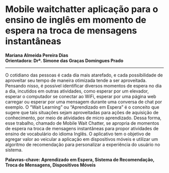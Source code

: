 # Mobile waitchatter aplicação para o ensino de inglês em momento de espera na troca de mensagens instantâneas
**Mariana Almeida Pereira Dias**  
**Orientadora: Drª. Simone das Graças Domingues Prado**
***
O cotidiano das pessoas é cada dia mais atarefado, e cada possibilidade de aproveitar seu tempo de maneira otimizada tende a ser aproveitada. Pensando nisso, é possível identificar diversos momentos de espera no dia a dia, incutidos em outras atividades, como esperar por um elevador, esperar o computador se conectar ao WiFi, esperar por uma página web carregar ou esperar por uma mensagem durante uma conversa de chat por exemplo. O “Wait Learning” ou “Aprendizado em Espera” é o conceito que sugere que tais situações sejam aproveitadas para ações de aquisição de conhecimento, por meio de atividades de micro aprendizado. Dessa forma, esse trabalho, chamado de Mobile Wait Chatter, se apropria de momentos de espera na troca de mensagens instantâneas para propor atividades de ensino de vocabulário do idioma Inglês. O aplicativo tem o objetivo de agregar valor ao veicular a aplicação em dispositivos móveis e utilizar um algoritmo de recomendação para personalizar a experiência do usuário no sistema.  

**Palavras-chave: Aprendizado em Espera, Sistema de Recomendação, Troca de Mensagens, Dispositivos Móveis**